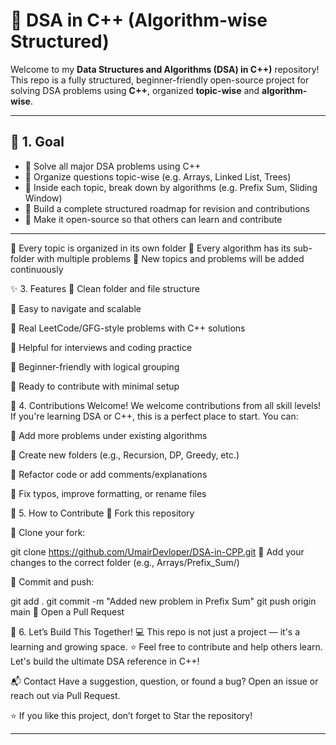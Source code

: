 # 🚀 DSA in C++ (Algorithm-wise Structured)

Welcome to my **Data Structures and Algorithms (DSA) in C++)** repository!  
This repo is a fully structured, beginner-friendly open-source project for solving DSA problems using **C++**, organized **topic-wise** and **algorithm-wise**.

---

## 🎯 1. Goal

- 🔹 Solve all major DSA problems using C++
- 🔹 Organize questions topic-wise (e.g. Arrays, Linked List, Trees)
- 🔹 Inside each topic, break down by algorithms (e.g. Prefix Sum, Sliding Window)
- 🔹 Build a complete structured roadmap for revision and contributions
- 🔹 Make it open-source so that others can learn and contribute

---



📌 Every topic is organized in its own folder
📌 Every algorithm has its sub-folder with multiple problems
📌 New topics and problems will be added continuously

✨ 3. Features
🔹 Clean folder and file structure

🔹 Easy to navigate and scalable

🔹 Real LeetCode/GFG-style problems with C++ solutions

🔹 Helpful for interviews and coding practice

🔹 Beginner-friendly with logical grouping

🔹 Ready to contribute with minimal setup

🤝 4. Contributions Welcome!
We welcome contributions from all skill levels! If you're learning DSA or C++, this is a perfect place to start. You can:

🔹 Add more problems under existing algorithms

🔹 Create new folders (e.g., Recursion, DP, Greedy, etc.)

🔹 Refactor code or add comments/explanations

🔹 Fix typos, improve formatting, or rename files

🔧 5. How to Contribute
🔹 Fork this repository

🔹 Clone your fork:


git clone https://github.com/UmairDevloper/DSA-in-CPP.git
🔹 Add your changes to the correct folder (e.g., Arrays/Prefix_Sum/)

🔹 Commit and push:


git add .
git commit -m "Added new problem in Prefix Sum"
git push origin main
🔹 Open a Pull Request

🙌 6. Let’s Build This Together!
💻 This repo is not just a project — it's a learning and growing space.
⭐ Feel free to contribute and help others learn. Let's build the ultimate DSA reference in C++!

📬 Contact
Have a suggestion, question, or found a bug?
Open an issue or reach out via Pull Request.

⭐ If you like this project, don’t forget to Star the repository!



---
